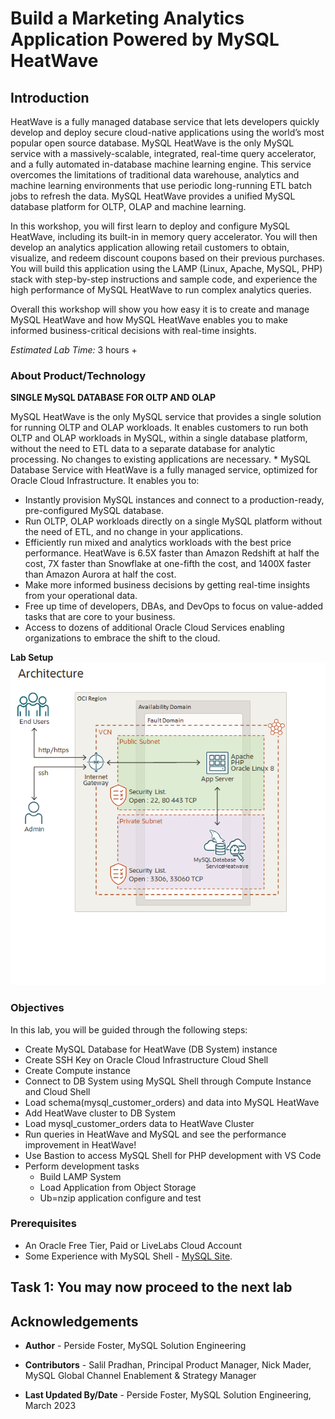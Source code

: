 # Build a Marketing Analytics Application Powered by MySQL HeatWave

## Introduction

HeatWave is a fully managed database service that lets developers quickly
develop and deploy secure cloud-native applications using the world’s most
popular open source database. MySQL HeatWave is the only MySQL service
with a massively-scalable, integrated, real-time query accelerator, and a fully
automated in-database machine learning engine. This service overcomes the
limitations of traditional data warehouse, analytics and machine learning
environments that use periodic long-running ETL batch jobs to refresh the
data. MySQL HeatWave provides a unified MySQL database platform for
OLTP, OLAP and machine learning.


In this workshop, you will first learn to deploy and configure MySQL HeatWave, including its built-in in memory query accelerator. You will then develop an analytics application allowing retail customers to obtain, visualize, and redeem discount coupons based on their previous purchases. You will build this application using the LAMP (Linux, Apache, MySQL, PHP) stack with step-by-step instructions and sample code, and experience the high performance of MySQL HeatWave to run complex analytics queries.

Overall this workshop will show you how easy it is to create and manage MySQL HeatWave and how MySQL HeatWave enables you to make informed business-critical decisions with real-time insights.

_Estimated Lab Time:_ 3 hours +

### About Product/Technology

**SINGLE MySQL DATABASE FOR OLTP AND OLAP**

MySQL HeatWave is the only MySQL service that provides a single solution for running OLTP and OLAP workloads. It
enables customers to run both OLTP and OLAP workloads in MySQL, within a single database platform, without the need to
ETL data to a separate database for analytic processing. No changes to existing applications are necessary. *
MySQL Database Service with HeatWave is a fully managed service, optimized for Oracle Cloud Infrastructure. It enables you to:


- Instantly provision MySQL instances and connect to a production-ready, pre-configured MySQL database.
- Run OLTP, OLAP workloads directly on a single MySQL platform without the need of ETL, and no change in your applications.
- Efficiently run mixed and analytics workloads with the best price performance. HeatWave is 6.5X faster than Amazon Redshift at half the cost, 7X faster than Snowflake at one-fifth the cost, and 1400X faster than Amazon Aurora at half the cost.
- Make more informed business decisions by getting real-time insights from your operational data.
- Free up time of developers, DBAs, and DevOps to focus on value-added tasks that are core to your business.
- Access to dozens of additional Oracle Cloud Services enabling organizations to embrace the shift to the cloud.

**Lab Setup**
  ![INTRO](./images/marketing-system-architecture.png "heatwave architecture ")

### Objectives

In this lab, you will be guided through the following steps:

- Create MySQL Database for HeatWave (DB System) instance
- Create SSH Key on Oracle Cloud Infrastructure Cloud Shell 
- Create Compute instance
- Connect to DB System using MySQL Shell through Compute Instance and Cloud Shell 
- Load  schema(mysql\_customer\_orders) and data  into  MySQL HeatWave 
- Add HeatWave cluster to DB System
- Load mysql\_customer\_orders data to HeatWave Cluster
- Run queries in HeatWave and MySQL and see the performance improvement in HeatWave!
- Use Bastion to access MySQL Shell for PHP development with VS Code
- Perform development tasks
  - Build LAMP System
  - Load Application from Object Storage
  - Ub=nzip application configure and test

### Prerequisites

- An Oracle Free Tier, Paid or LiveLabs Cloud Account
- Some Experience with MySQL Shell - [MySQL Site](https://dev.MySQL.com/doc/MySQL-shell/8.0/en/).

## Task 1: You may now **proceed to the next lab**

## Acknowledgements

- **Author** - Perside Foster, MySQL Solution Engineering

- **Contributors** - Salil Pradhan, Principal Product Manager, Nick Mader, MySQL Global Channel Enablement & Strategy Manager
- **Last Updated By/Date** - Perside Foster, MySQL Solution Engineering, March 2023
